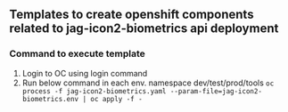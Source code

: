 ## Templates to create openshift components related to jag-icon2-biometrics api deployment

### Command to execute template
1) Login to OC using login command
2) Run below command in each env. namespace dev/test/prod/tools
   ``oc process -f jag-icon2-biometrics.yaml --param-file=jag-icon2-biometrics.env | oc apply -f -``
